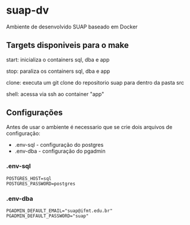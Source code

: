 # suap-dv

Ambiente de desenvolvido SUAP baseado em Docker

## Targets disponiveis para o make

start: inicializa o containers sql, dba e app

stop: paraliza os containers sql, dba e app

clone: executa um git clone do repositorio suap para dentro da pasta src

shell: acessa via ssh ao container "app"

## Configurações

Antes de usar o ambiente é necessario que se crie dois arquivos de configuração:

* .env-sql - configuração do postgres
* .env-dba - configuração do pgadmin

### .env-sql

```
POSTGRES_HOST=sql
POSTGRES_PASSWORD=postgres
```

### .env-dba

```
PGADMIN_DEFAULT_EMAIL="suap@ifmt.edu.br"
PGADMIN_DEFAULT_PASSWORD="suap"
```

